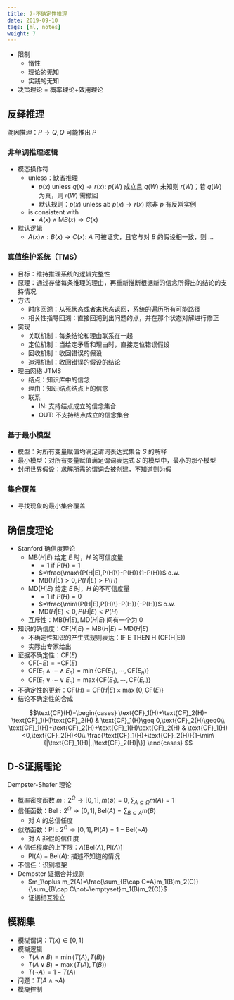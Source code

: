 ```yaml
---
title: 7-不确定性推理
date: 2019-09-10
tags: [ml, notes]
weight: 7
---
```


* 限制
  * 惰性
  * 理论的无知
  * 实践的无知
* 决策理论 = 概率理论+效用理论

## 反绎推理

溯因推理：$P\rightarrow Q,Q$ 可能推出 $P$

### 非单调推理逻辑

* 模态操作符
  * unless：缺省推理
    * $p(x)$ unless $q(x) \rightarrow r(x)$: $p(W)$ 成立且 $q(W)$ 未知则 $r(W)$；若 $q(W)$ 为真，则 $r(W)$ 需撤回
    * 默认规则：$p(x)$ unless ab $p(x)\rightarrow r(x)$ 除非 $p$ 有反常实例
  * is consistent with
    * $A(x)\wedge \text{M} B(x)\rightarrow C(x)$
* 默认逻辑
  * $A(x)\wedge : B(x)\rightarrow C(x)$: $A$ 可被证实，且它与对 $B$ 的假设相一致，则 ...

### 真值维护系统（TMS）

* 目标：维持推理系统的逻辑完整性
* 原理：通过存储每条推理的理由，再重新推断根据新的信念所得出的结论的支持情况
* 方法
  * 时序回溯：从死状态或者末状态返回，系统的遍历所有可能路径
  * 相关性指导回溯：直接回溯到出问题的点，并在那个状态对解进行修正
* 实现
  * 关联机制：每条结论和理由联系在一起
  * 定位机制：当给定矛盾和理由时，直接定位错误假设
  * 回收机制：收回错误的假设
  * 追溯机制：收回错误的假设的结论
* 理由网络 JTMS
  * 结点：知识库中的信念
  * 理由：知识结点结点上的信念
  * 联系
    * IN: 支持结点成立的信念集合
    * OUT: 不支持结点成立的信念集合

### 基于最小模型

* 模型：对所有变量赋值均满足谓词表达式集合 $S$ 的解释
* 最小模型：对所有变量赋值满足谓词表达式 $S$ 的模型中，最小的那个模型
* 封闭世界假设：求解所需的谓词会被创建，不知道则为假

### 集合覆盖

* 寻找现象的最小集合覆盖

## 确信度理论

* Stanford 确信度理论
  * $\text{MB}(H|E)$ 给定 $E$ 时，$H$ 的可信度量  
    * $=1$ if $P(H)=1$
    * $=\frac{\max\{P(H|E),P(H)\}-P(H)}{1-P(H)}$ o.w.
    * $\text{MB}(H|E)>0,P(H|E)>P(H)$
  * $\text{MD}(H|E)$ 给定 $E$ 时，$H$ 的不可信度量
    * $=1$ if $P(H)=0$
    * $=\frac{\min\{P(H|E),P(H)\}-P(H)}{-P(H)}$ o.w.
    * $\text{MD}(H|E)<0,P(H|E)<P(H)$
  * 互斥性：$\text{MB}(H|E),\text{MD}(H|E)$ 间有一个为 $0$
* 知识的确信度：$\text{CF}(H|E)=\text{MB}(H|E)-\text{MD}(H|E)$
  * 不确定性知识的产生式规则表达：IF E THEN H (CF(H|E))
  * 实际由专家给出
* 证据不确定性：$\text{CF}(E)$
  * $\text{CF}(\neg E)=-\text{CF}(E)$
  * $\text{CF}(E_1\wedge\cdots\wedge E_n)=\min\{\text{CF}(E_1),\cdots,\text{CF}(E_n)\}$
  * $\text{CF}(E_1\vee\cdots\vee E_n)=\max\{\text{CF}(E_1),\cdots,\text{CF}(E_n)\}$
* 不确定性的更新：$\text{CF}(H)=\text{CF}(H|E)\times\max\{0,\text{CF}(E)\}$
* 结论不确定性的合成

$$\text{CF}(H)=\begin{cases}
\text{CF}_1(H)+\text{CF}_2(H)-\text{CF}_1(H)\text{CF}_2(H) & \text{CF}_1(H)\geq 0,\text{CF}_2(H)\geq0\\
\text{CF}_1(H)+\text{CF}_2(H)+\text{CF}_1(H)\text{CF}_2(H) & \text{CF}_1(H)<0,\text{CF}_2(H)<0\\
\frac{\text{CF}_1(H)+\text{CF}_2(H)}{1-\min\{|\text{CF}_1(H)|,|\text{CF}_2(H)|\}}
\end{cases}
$$

## D-S证据理论

Dempster-Shafer 理论

* 概率密度函数 $m:2^\Omega\rightarrow[0,1],m(\emptyset)=0,\sum_{A\subseteq\Omega}m(A)=1$
* 信任函数：$\text{Bel}:2^\Omega\rightarrow[0,1],\text{Bel}(A)=\sum_{B\subseteq A}m(B)$
  * 对 $A$ 的总信任度
* 似然函数：$\text{Pl}:2^\Omega\rightarrow[0,1],\text{Pl}(A)=1-\text{Bel}(\neg A)$
  * 对 $A$ 非假的信任度
* $A$ 信任程度的上下限：$A[\text{Bel}(A),\text{Pl}(A)]$
  * $\text{Pl}(A)-\text{Bel}(A)$: 描述不知道的情况
* 不信任：识别框架
* Dempster 证据合并规则
  * $m_1\oplus m_2(A)=\frac{\sum_{B\cap C=A}m_1(B)m_2(C)}{\sum_{B\cap C\not=\emptyset}m_1(B)m_2(C)}$
  * 证据相互独立

## 模糊集

* 模糊谓词：$T(x)\in[0,1]$
* 模糊逻辑
  * $T(A\wedge B)=\min(T(A),T(B))$
  * $T(A\vee B)=\max(T(A),T(B))$
  * $T(\neg A)=1-T(A)$
* 问题：$T(A\wedge\neg A)$
* 模糊控制
